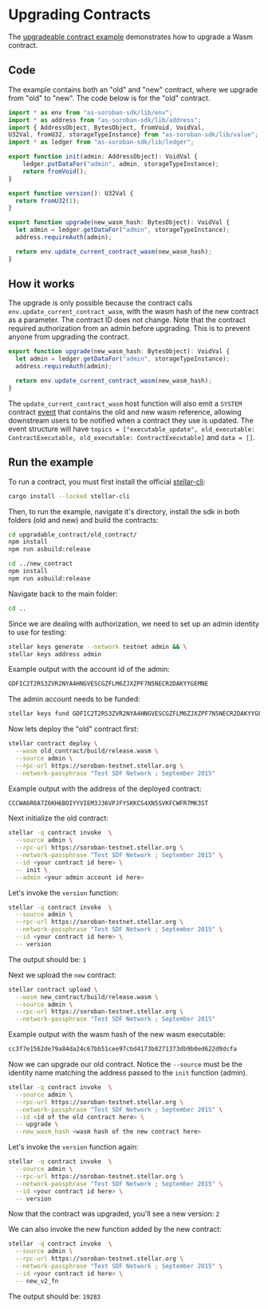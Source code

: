 # Upgrading Contracts

The [upgradeable contract example](https://github.com/Soneso/as-soroban-examples/tree/main/upgradable_contract) demonstrates how to upgrade a Wasm contract.


## Code

The example contains both an "old" and "new" contract, where we upgrade from "old" to "new". The code below is for the "old" contract.


```typescript
import * as env from "as-soroban-sdk/lib/env";
import * as address from "as-soroban-sdk/lib/address";
import { AddressObject, BytesObject, fromVoid, VoidVal, 
U32Val, fromU32, storageTypeInstance} from "as-soroban-sdk/lib/value";
import * as ledger from "as-soroban-sdk/lib/ledger";

export function init(admin: AddressObject): VoidVal {
    ledger.putDataFor("admin", admin, storageTypeInstance);
    return fromVoid();
}

export function version(): U32Val {
  return fromU32(1);
}

export function upgrade(new_wasm_hash: BytesObject): VoidVal {
  let admin = ledger.getDataFor("admin", storageTypeInstance);
  address.requireAuth(admin);

  return env.update_current_contract_wasm(new_wasm_hash);
}
```

## How it works

The upgrade is only possible because the contract calls `env.update_current_contract_wasm`, with the wasm hash of the new contract as a parameter. The contract ID does not change. Note that the contract required authorization from an admin before upgrading. This is to prevent anyone from upgrading the contract.

```typescript
export function upgrade(new_wasm_hash: BytesObject): VoidVal {
  let admin = ledger.getDataFor("admin", storageTypeInstance);
  address.requireAuth(admin);

  return env.update_current_contract_wasm(new_wasm_hash);
}
```

The `update_current_contract_wasm` host function will also emit a `SYSTEM` contract [event](https://soroban.stellar.org/docs/fundamentals-and-concepts/events#event-types) that contains the old and new wasm reference, allowing downstream users to be notified when a contract they use is updated. The event structure will have `topics = ["executable_update", old_executable: ContractExecutable, old_executable: ContractExecutable]` and `data = []`.


## Run the example

To run a contract, you must first install the official [stellar-cli](https://soroban.stellar.org/docs/getting-started/setup):

```sh
cargo install --locked stellar-cli
```

Then, to run the example, navigate it's directory, install the sdk in both folders (old and new) and build the contracts:

```sh
cd upgradable_contract/old_contract/
npm install
npm run asbuild:release

cd ../new_contract
npm install
npm run asbuild:release
```

Navigate back to the main folder:

```sh
cd ..
```

Since we are dealing with authorization, we need to set up an admin identity to use for testing:

```sh
stellar keys generate --network testnet admin && \
stellar keys address admin
```

Example output with the account id of the admin:
```sh
GDFIC2T2RS3ZVR2NYA4HNGVESCGZFLM6ZJXZPF7N5NECR2DAKYYGEMNE
```

The admin account needs to be funded:
```sh
stellar keys fund GDFIC2T2RS3ZVR2NYA4HNGVESCGZFLM6ZJXZPF7N5NECR2DAKYYGEMNE
```

Now lets deploy the "old" contract first:
```sh
stellar contract deploy \
  --wasm old_contract/build/release.wasm \
  --source admin \
  --rpc-url https://soroban-testnet.stellar.org \
  --network-passphrase "Test SDF Network ; September 2015"
```

Example output with the address of the deployed contract:
```sh
CCCWA6R6A7Z6KH6BOIYYVIEM3J36VPJFYSKKCS4XN5SVKFCWFR7MK3ST
```

Next initialize the old contract:
```sh
stellar -q contract invoke  \
  --source admin \
  --rpc-url https://soroban-testnet.stellar.org \
  --network-passphrase "Test SDF Network ; September 2015" \
  --id <your contract id here> \
  -- init \
  --admin <your admin account id here>
```

Let's invoke the `version` function:
```sh
stellar -q contract invoke  \
  --source admin \
  --rpc-url https://soroban-testnet.stellar.org \
  --network-passphrase "Test SDF Network ; September 2015" \
  --id <your contract id here> \
  -- version
```

The output should be:
`1`

Next we upload the `new` contract:

```sh
stellar contract upload \
  --wasm new_contract/build/release.wasm \
  --source admin \
  --rpc-url https://soroban-testnet.stellar.org \
  --network-passphrase "Test SDF Network ; September 2015"
```

Example output with the wasm hash of the new wasm executable:
```sh
cc3f7e1562de79a84da24c67bb51cee97cbd4173b8271373db9b0ed622d9dcfa
```

Now we can upgrade our old contract. Notice the `--source` must be the identity name matching the address passed to the `init` function (admin).

```sh
stellar -q contract invoke  \
  --source admin \
  --rpc-url https://soroban-testnet.stellar.org \
  --network-passphrase "Test SDF Network ; September 2015" \
  --id <id of the old contract here> \
  -- upgrade \
  --new_wasm_hash <wasm hash of the new contract here>
```


Let's invoke the `version` function again:
```sh
stellar -q contract invoke  \
  --source admin \
  --rpc-url https://soroban-testnet.stellar.org \
  --network-passphrase "Test SDF Network ; September 2015" \
  --id <your contract id here> \
  -- version
```

Now that the contract was upgraded, you'll see a new version:
`2`

We can also invoke the new function added by the new contract:

```sh
stellar -q contract invoke  \
  --source admin \
  --rpc-url https://soroban-testnet.stellar.org \
  --network-passphrase "Test SDF Network ; September 2015" \
  --id <your contract id here> \
  -- new_v2_fn
```

The output should be:
`19283`


